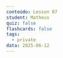 ```yaml
---
conteúdo: Lesson 07
student: Matheus
quiz: false
flashcards: false
tags:
  - private
data: 2025-06-12
---
```

